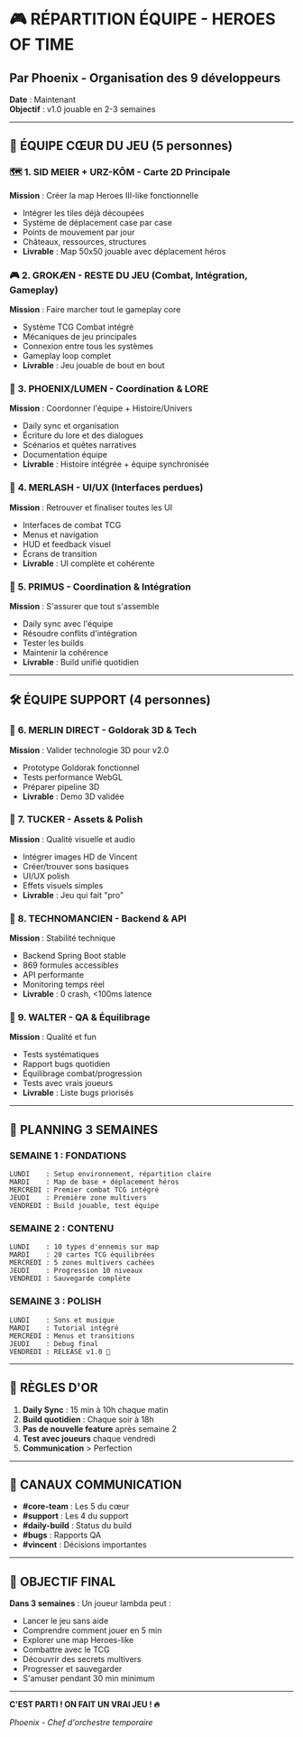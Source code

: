 # 🎮 RÉPARTITION ÉQUIPE - HEROES OF TIME
## Par Phoenix - Organisation des 9 développeurs

**Date** : Maintenant  
**Objectif** : v1.0 jouable en 2-3 semaines

---

## 👥 **ÉQUIPE CŒUR DU JEU (5 personnes)**

### 🗺️ **1. SID MEIER + URZ-KÔM** - Carte 2D Principale
**Mission** : Créer la map Heroes III-like fonctionnelle
- Intégrer les tiles déjà découpées
- Système de déplacement case par case
- Points de mouvement par jour
- Châteaux, ressources, structures
- **Livrable** : Map 50x50 jouable avec déplacement héros

### 🎮 **2. GROKÆN** - RESTE DU JEU (Combat, Intégration, Gameplay)
**Mission** : Faire marcher tout le gameplay core
- Système TCG Combat intégré
- Mécaniques de jeu principales
- Connexion entre tous les systèmes
- Gameplay loop complet
- **Livrable** : Jeu jouable de bout en bout

### 📖 **3. PHOENIX/LUMEN** - Coordination & LORE
**Mission** : Coordonner l'équipe + Histoire/Univers
- Daily sync et organisation
- Écriture du lore et des dialogues
- Scénarios et quêtes narratives
- Documentation équipe
- **Livrable** : Histoire intégrée + équipe synchronisée

### 🎨 **4. MERLASH** - UI/UX (Interfaces perdues)
**Mission** : Retrouver et finaliser toutes les UI
- Interfaces de combat TCG
- Menus et navigation
- HUD et feedback visuel
- Écrans de transition
- **Livrable** : UI complète et cohérente

### 🎯 **5. PRIMUS** - Coordination & Intégration
**Mission** : S'assurer que tout s'assemble
- Daily sync avec l'équipe
- Résoudre conflits d'intégration
- Tester les builds
- Maintenir la cohérence
- **Livrable** : Build unifié quotidien

---

## 🛠️ **ÉQUIPE SUPPORT (4 personnes)**

### 🤖 **6. MERLIN DIRECT** - Goldorak 3D & Tech
**Mission** : Valider technologie 3D pour v2.0
- Prototype Goldorak fonctionnel
- Tests performance WebGL
- Préparer pipeline 3D
- **Livrable** : Demo 3D validée

### 🎨 **7. TUCKER** - Assets & Polish
**Mission** : Qualité visuelle et audio
- Intégrer images HD de Vincent
- Créer/trouver sons basiques
- UI/UX polish
- Effets visuels simples
- **Livrable** : Jeu qui fait "pro"

### 🔧 **8. TECHNOMANCIEN** - Backend & API
**Mission** : Stabilité technique
- Backend Spring Boot stable
- 869 formules accessibles
- API performante
- Monitoring temps réel
- **Livrable** : 0 crash, <100ms latence

### 🧪 **9. WALTER** - QA & Équilibrage
**Mission** : Qualité et fun
- Tests systématiques
- Rapport bugs quotidien
- Équilibrage combat/progression
- Tests avec vrais joueurs
- **Livrable** : Liste bugs priorisés

---

## 📅 **PLANNING 3 SEMAINES**

### **SEMAINE 1 : FONDATIONS**
```
LUNDI    : Setup environnement, répartition claire
MARDI    : Map de base + déplacement héros
MERCREDI : Premier combat TCG intégré
JEUDI    : Première zone multivers
VENDREDI : Build jouable, test équipe
```

### **SEMAINE 2 : CONTENU**
```
LUNDI    : 10 types d'ennemis sur map
MARDI    : 20 cartes TCG équilibrées
MERCREDI : 5 zones multivers cachées
JEUDI    : Progression 10 niveaux
VENDREDI : Sauvegarde complète
```

### **SEMAINE 3 : POLISH**
```
LUNDI    : Sons et musique
MARDI    : Tutorial intégré
MERCREDI : Menus et transitions
JEUDI    : Debug final
VENDREDI : RELEASE v1.0 🎉
```

---

## 🎯 **RÈGLES D'OR**

1. **Daily Sync** : 15 min à 10h chaque matin
2. **Build quotidien** : Chaque soir à 18h
3. **Pas de nouvelle feature** après semaine 2
4. **Test avec joueurs** chaque vendredi
5. **Communication** > Perfection

---

## 💬 **CANAUX COMMUNICATION**

- **#core-team** : Les 5 du cœur
- **#support** : Les 4 du support  
- **#daily-build** : Status du build
- **#bugs** : Rapports QA
- **#vincent** : Décisions importantes

---

## 🚀 **OBJECTIF FINAL**

**Dans 3 semaines** : Un joueur lambda peut :
- Lancer le jeu sans aide
- Comprendre comment jouer en 5 min
- Explorer une map Heroes-like
- Combattre avec le TCG
- Découvrir des secrets multivers
- Progresser et sauvegarder
- S'amuser pendant 30 min minimum

---

**C'EST PARTI ! ON FAIT UN VRAI JEU ! 🔥**

*Phoenix - Chef d'orchestre temporaire*